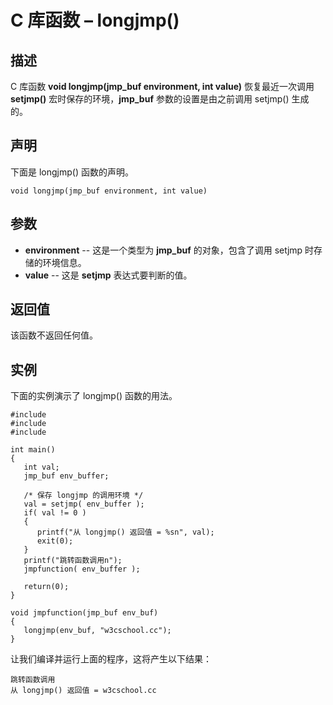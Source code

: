 # C 库函数 – longjmp()


## 描述

C 库函数 **void longjmp(jmp_buf environment, int value)** 恢复最近一次调用 **setjmp()** 宏时保存的环境，**jmp_buf** 参数的设置是由之前调用 setjmp() 生成的。

## 声明

下面是 longjmp() 函数的声明。

    void longjmp(jmp_buf environment, int value)

## 参数

* **environment** \-- 这是一个类型为 **jmp_buf** 的对象，包含了调用 setjmp 时存储的环境信息。
* **value** \-- 这是 **setjmp** 表达式要判断的值。

## 返回值

该函数不返回任何值。

## 实例

下面的实例演示了 longjmp() 函数的用法。

    #include 
    #include 
    #include 

    int main()
    {
       int val;
       jmp_buf env_buffer;

       /* 保存 longjmp 的调用环境 */
       val = setjmp( env_buffer );
       if( val != 0 )
       {
          printf("从 longjmp() 返回值 = %sn", val);
          exit(0);
       }
       printf("跳转函数调用n");
       jmpfunction( env_buffer );

       return(0);
    }

    void jmpfunction(jmp_buf env_buf)
    {
       longjmp(env_buf, "w3cschool.cc");
    }

让我们编译并运行上面的程序，这将产生以下结果：

    跳转函数调用
    从 longjmp() 返回值 = w3cschool.cc
